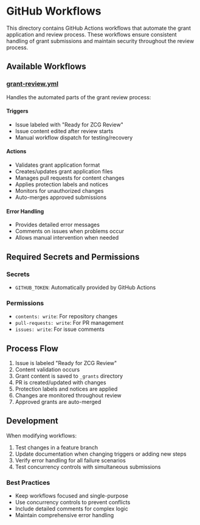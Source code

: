 # GitHub Workflows

This directory contains GitHub Actions workflows that automate the grant application and review process. These workflows ensure consistent handling of grant submissions and maintain security throughout the review process.

## Available Workflows

### [grant-review.yml](./grant-review.yml)
Handles the automated parts of the grant review process:

#### Triggers
- Issue labeled with "Ready for ZCG Review"
- Issue content edited after review starts
- Manual workflow dispatch for testing/recovery

#### Actions
- Validates grant application format
- Creates/updates grant application files
- Manages pull requests for content changes
- Applies protection labels and notices
- Monitors for unauthorized changes
- Auto-merges approved submissions

#### Error Handling
- Provides detailed error messages
- Comments on issues when problems occur
- Allows manual intervention when needed

## Required Secrets and Permissions

### Secrets
- `GITHUB_TOKEN`: Automatically provided by GitHub Actions

### Permissions
- `contents: write`: For repository changes
- `pull-requests: write`: For PR management
- `issues: write`: For issue comments

## Process Flow

1. Issue is labeled "Ready for ZCG Review"
2. Content validation occurs
3. Grant content is saved to `_grants` directory
4. PR is created/updated with changes
5. Protection labels and notices are applied
6. Changes are monitored throughout review
7. Approved grants are auto-merged

## Development

When modifying workflows:
1. Test changes in a feature branch
2. Update documentation when changing triggers or adding new steps
3. Verify error handling for all failure scenarios
4. Test concurrency controls with simultaneous submissions

### Best Practices
- Keep workflows focused and single-purpose
- Use concurrency controls to prevent conflicts
- Include detailed comments for complex logic
- Maintain comprehensive error handling
